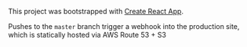 This project was bootstrapped with [Create React App](https://github.com/facebookincubator/create-react-app).

Pushes to the `master` branch trigger a webhook into the production site, which is statically hosted via AWS Route 53 + S3
